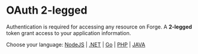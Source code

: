 # OAuth 2-legged

Authentication is required for accessing any resource on Forge. A **2-legged** token grant access to your application information.

Choose your language: [NodeJS](oauth/2legged/nodejs) | [.NET](oauth/2legged/net) | [Go](oauth/2legged/go) | [PHP](oauth/2legged/php) | [JAVA](oauth/2legged/java)